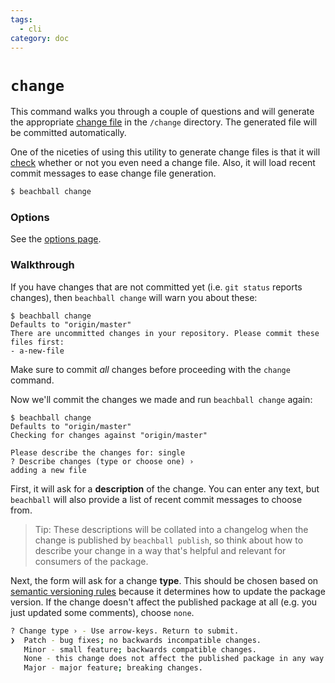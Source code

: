 ```yaml
---
tags:
  - cli
category: doc
---
```


# `change`

This command walks you through a couple of questions and will generate the appropriate [change file](../concepts/change-files) in the `/change` directory. The generated file will be committed automatically.

One of the niceties of using this utility to generate change files is that it will [check](./check) whether or not you even need a change file. Also, it will load recent commit messages to ease change file generation.

```bash
$ beachball change
```

### Options

See the [options page](./options).

### Walkthrough

If you have changes that are not committed yet (i.e. `git status` reports changes), then `beachball change` will warn you about these:

```
$ beachball change
Defaults to "origin/master"
There are uncommitted changes in your repository. Please commit these files first:
- a-new-file
```

Make sure to commit _all_ changes before proceeding with the `change` command.

Now we'll commit the changes we made and run `beachball change` again:

```
$ beachball change
Defaults to "origin/master"
Checking for changes against "origin/master"

Please describe the changes for: single
? Describe changes (type or choose one) ›
adding a new file
```

First, it will ask for a **description** of the change. You can enter any text, but `beachball` will also provide a list of recent commit messages to choose from.

> Tip: These descriptions will be collated into a changelog when the change is published by `beachball publish`, so think about how to describe your change in a way that's helpful and relevant for consumers of the package.

Next, the form will ask for a change **type**. This should be chosen based on [semantic versioning rules](https://semver.org/) because it determines how to update the package version. If the change doesn't affect the published package at all (e.g. you just updated some comments), choose `none`.

```bash
? Change type › - Use arrow-keys. Return to submit.
❯  Patch - bug fixes; no backwards incompatible changes.
   Minor - small feature; backwards compatible changes.
   None - this change does not affect the published package in any way.
   Major - major feature; breaking changes.
```
